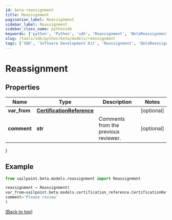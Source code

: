 ```yaml
---
id: beta-reassignment
title: Reassignment
pagination_label: Reassignment
sidebar_label: Reassignment
sidebar_class_name: pythonsdk
keywords: ['python', 'Python', 'sdk', 'Reassignment', 'BetaReassignment'] 
slug: /tools/sdk/python/beta/models/reassignment
tags: ['SDK', 'Software Development Kit', 'Reassignment', 'BetaReassignment']
---
```


# Reassignment


## Properties

Name | Type | Description | Notes
------------ | ------------- | ------------- | -------------
**var_from** | [**CertificationReference**](certification-reference) |  | [optional] 
**comment** | **str** | Comments from the previous reviewer. | [optional] 
}

## Example

```python
from sailpoint.beta.models.reassignment import Reassignment

reassignment = Reassignment(
var_from=sailpoint.beta.models.certification_reference.CertificationReference(),
comment='Please review'
)

```
[[Back to top]](#) 


